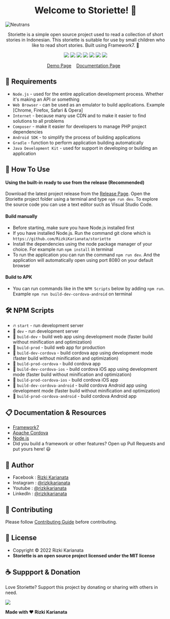 <h1 align="center">Welcome to Storiette! 👋 </h1>

![Neutrans](https://user-images.githubusercontent.com/52366240/173199427-1ed4dda4-5929-4ada-a3a1-1522fd4578a7.png)

<p align="center">Storiette is a simple open source project used to read a collection of short stories in Indonesian. This storiette is suitable for use by small children who like to read short stories. Built using Framework7. 💖 </p>

<p align="center">
<img src="https://img.shields.io/github/contributors/RizkiKarianata/storiette?style=flat-square">
<img src="https://img.shields.io/github/issues/RizkiKarianata/storiette?style=flat-square">
<img src="https://img.shields.io/github/stars/RizkiKarianata/storiette?style=flat-square"> 
<img src="https://img.shields.io/github/forks/RizkiKarianata/storiette?style=flat-square">
<img src="https://img.shields.io/github/last-commit/RizkiKarianata/storiette.svg?style=flat-square">
<img src="https://img.shields.io/github/languages/code-size/RizkiKarianata/storiette?style=flat-square">
<img src="https://img.shields.io/github/license/RizkiKarianata/storiette?style=flat-square">
</p>

<p align="center">
<a href="https://karianata.com/storiette/demo">Demo Page</a>&nbsp;&nbsp;&nbsp;
<a href="https://karianata.com/storiette/docs">Documentation Page</a>&nbsp;&nbsp;&nbsp;
</p>

## 💾 Requirements

* `Node.js` - used for the entire application development process. Whether it's making an API or something
* `Web Browser` - can be used as an emulator to build applications. Example [Chrome, Firefox, Safari & Opera]
* `Internet` - because many use CDN and to make it easier to find solutions to all problems
* `Composer` - make it easier for developers to manage PHP project dependencies
* `Android SDK` - to simplify the process of building applications
* `Gradle` - function to perform application building automatically
* `Java Development Kit` - used for support in developing or building an application

## 🎯 How To Use

#### Using the built-in ready to use from the release (Recommended)

Download the latest project release from the [Release Page](https://github.com/RizkiKarianata/storiette "Release Page"). Open the Storiette project folder using a terminal and type `npm run dev`. To explore the source code you can use a text editor such as Visual Studio Code.

#### Build manually

* Before starting, make sure you have Node.js installed first
* If you have installed Node.js. Run the command git clone which is `https://github.com/RizkiKarianata/storiette`
* Install the dependencies using the node package manager of your choice. For example run `npm install` in terminal
* To run the application you can run the command `npm run dev`. And the application will automatically open using port 8080 on your default browser

#### Build to APK

* You can run commands like in the `NPM Scripts` below by adding `npm run`. Example `npm run build-dev-cordova-android` on terminal

## 🛠 NPM Scripts

* 🔥 `start` - run development server
* 🔧 `dev` - run development server
* 🔧 `build-dev` - build web app using development mode (faster build without minification and optimization)
* 🔧 `build-prod` - build web app for production
* 📱 `build-dev-cordova` - build cordova app using development mode (faster build without minification and optimization)
* 📱 `build-prod-cordova` - build cordova app
* 📱 `build-dev-cordova-ios` - build cordova iOS app using development mode (faster build without minification and optimization)
* 📱 `build-prod-cordova-ios` - build cordova iOS app
* 📱 `build-dev-cordova-android` - build cordova Android app using development mode (faster build without minification and optimization)
* 📱 `build-prod-cordova-android` - build cordova Android app

## 📋 Documentation & Resources

* [Framework7](https://framework7.io/)
* [Apache Cordova](https://cordova.apache.org/)
* [Node.js](https://nodejs.org/en/)
* Did you build a framework or other features? Open up Pull Requests and put yours here! 😃

## 🧑 Author

* Facebook : <a href="https://www.facebook.com/rizky.slankers.3386"> Rizki Karianata</a>
* Instagram : <a href="https://www.instagram.com/rizkikarianata"> @rizkikarianata</a>
* Youtube : <a href="https://www.youtube.com/channel/UCwhkJwsq6swJrerdP0tixJA"> @rizkikarianata</a>
* LinkedIn :  <a href="https://www.linkedin.com/in/rizkikarianata"> @rizkikarianata</a>

## 🤝 Contributing

Please follow [Contributing Guide](./CONTRIBUTING.md) before contributing.

## 📝 License

* Copyright © 2022 Rizki Karianata
* **Storiette is an open source project licensed under the MIT license**

## ☕️ Suppport & Donation

Love Storiette? Support this project by donating or sharing with others in need.

<a href="https://www.buymeacoffee.com/rizkikarianata"><img src="https://img.shields.io/badge/Buy_Me_A_Coffee-FFDD00?style=for-the-badge&logo=buy-me-a-coffee&logoColor=black"/> </a>

**Made with ❤️ Rizki Karianata**
